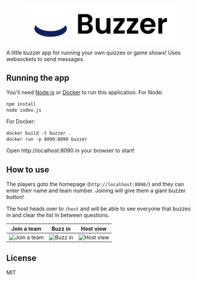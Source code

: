 <p align="center">
  <img width="400px" src="https://github.com/bufferapp/buzzer/blob/master/public/buzzer-logo.svg?raw=true&sanitize=true" alt="Buzzer"/>
</p>

A little buzzer app for running your own quizzes or game shows! Uses websockets to send messages.

## Running the app

You'll need [Node.js](https://nodejs.org) or [Docker](https://www.docker.com/) to run this
application. For Node:

```
npm install
node index.js
```

For Docker:

```
docker build -t buzzer .
docker run -p 8090:8090 buzzer
```

Open http://localhost:8090 in your browser to start!

## How to use

The players goto the homepage (`http://localhost:8090/`) and they can enter their name and team
number. Joining will give them a giant buzzer button!

The host heads over to `/host` and will be able to see everyone that buzzes in and clear the list
in between questions.

Join a team                | Buzz in                   | Host view                  |
:-------------------------:|:-------------------------:|:-------------------------:|
<img width="250px" src="https://github.com/bufferapp/buzzer/blob/master/screenshots/player-join-v3.png?raw=true" alt="Join a team"/> | <img width="250px" src="https://github.com/bufferapp/buzzer/blob/master/screenshots/player-buzzer-v3.png?raw=true" alt="Buzz in"/> | <img width="250px" src="https://github.com/bufferapp/buzzer/blob/master/screenshots/host-v3.png?raw=true" alt="Host view"/>

## License

MIT
